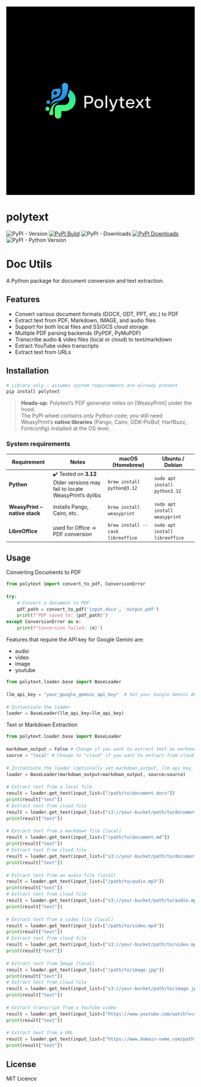 ![polytext](https://github.com/docsity/polytext/blob/update-readme/images/logo.jpeg)

# polytext
![PyPI - Version](https://img.shields.io/pypi/v/polytext)
[![PyPI Build](https://github.com/docsity/polytext/actions/workflows/main.yml/badge.svg)](https://github.com/docsity/polytext/actions/workflows/main.yml)
![PyPI - Downloads](https://img.shields.io/pypi/dm/polytext)
[![PyPI Downloads](https://static.pepy.tech/badge/polytext)](https://pepy.tech/projects/polytext)
![PyPI - Python Version](https://img.shields.io/pypi/pyversions/polytext)

# Doc Utils

A Python package for document conversion and text extraction.

## Features

- Convert various document formats (DOCX, ODT, PPT, etc.) to PDF
- Extract text from PDF, Markdown, IMAGE, and audio files
- Support for both local files and S3/GCS cloud storage
- Multiple PDF parsing backends (PyPDF, PyMuPDF)
- Transcribe audio & video files (local or cloud) to text/markdown
- Extract YouTube video transcripts
- Extract text from URLs

## Installation

```bash
# Library only – assumes system requirements are already present
pip install polytext
```

> **Heads-up:** Polytext’s PDF generator relies on [WeasyPrint] under the hood.  
> The PyPI wheel contains *only* Python code; you still need WeasyPrint’s **native libraries** (Pango, Cairo, GDK-PixBuf, HarfBuzz, Fontconfig) installed at the OS level.

### System requirements

| Requirement | Notes                                                                           | macOS (Homebrew) | Ubuntu / Debian |
|-------------|---------------------------------------------------------------------------------|------------------|-----------------|
| **Python**  | ✔️ Tested on **3.12**<br> Older versions may fail to locate WeasyPrint’s dylibs | `brew install python@3.12` | `sudo apt install python3.12` |
| **WeasyPrint – native stack** | installs Pango, Cairo, etc.                                                     | `brew install weasyprint` | `sudo apt install weasyprint` |
| **LibreOffice** | used for Office → PDF conversion                                                | `brew install --cask libreoffice` | `sudo apt install libreoffice` |


## Usage

Converting Documents to PDF

```python
from polytext import convert_to_pdf, ConversionError

try:
    # Convert a document to PDF
    pdf_path = convert_to_pdf('input.docx', 'output.pdf')
    print(f"PDF saved to: {pdf_path}")
except ConversionError as e:
    print(f"Conversion failed: {e}")
```

Features that require the API key for Google Gemini are:
- audio
- video
- image
- youtube

```python
from polytext.loader.base import BaseLoader

llm_api_key = "your_google_gemini_api_key"  # Set your Google Gemini API key here

# Instantiate the loader 
loader = BaseLoader(llm_api_key=llm_api_key)
```

Text or Markdown Extraction

```python
from polytext.loader.base import BaseLoader

markdown_output = False # Change if you want to extract text as markdown
source = "local" # Change to "cloud" if you want to extract from cloud storage (s3 or GCS)

# Instantiate the loader (optionally set markdown_output, llm_api_key, etc.)
loader = BaseLoader(markdown_output=markdown_output, source=source)

# Extract text from a local file
result = loader.get_text(input_list=["/path/to/document.docx"])
print(result["text"])
# Extract text from cloud file
result = loader.get_text(input_list=["s3://your-bucket/path/to/document.docx"])
print(result["text"])

# Extract text from a markdown file (local)
result = loader.get_text(input_list=["/path/to/document.md"])
print(result["text"])
# Extract text from cloud file
result = loader.get_text(input_list=["s3://your-bucket/path/to/document.md"])
print(result["text"])

# Extract text from an audio file (local)
result = loader.get_text(input_list=["/path/to/audio.mp3"])
print(result["text"])
# Extract text from cloud file
result = loader.get_text(input_list=["s3://your-bucket/path/to/audio.mp3"])
print(result["text"])

# Extract text from a video file (local)
result = loader.get_text(input_list=["/path/to/video.mp4"])
print(result["text"])
# Extract text from cloud file
result = loader.get_text(input_list=["s3://your-bucket/path/to/video.mp4"])
print(result["text"])

# Extract text from Image (local)
result = loader.get_text(input_list=["/path/to/image.jpg"])
print(result["text"])
# Extract text from cloud file
result = loader.get_text(input_list=["s3://your-bucket/path/to/image.jpg"])
print(result["text"])

# Extract transcript from a YouTube video
result = loader.get_text(input_list=["https://www.youtube.com/watch?v=xxxx"])
print(result["text"])

# Extract text from a URL
result = loader.get_text(input_list=["https://www.domain-name.com/path"])
print(result["text"])
```

## License

MIT Licence
